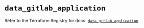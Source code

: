 # `data_gitlab_application`

Refer to the Terraform Registry for docs: [`data_gitlab_application`](https://registry.terraform.io/providers/gitlabhq/gitlab/18.0.0/docs/data-sources/application).
